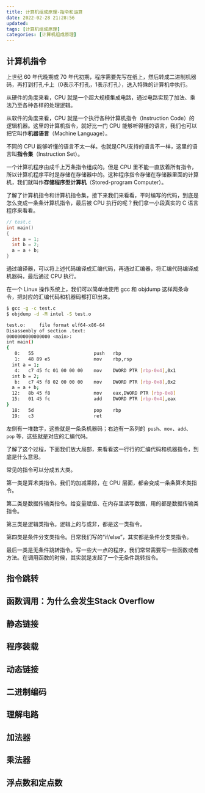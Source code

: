 ```yaml
---
title: 计算机组成原理-指令和运算
date: 2022-02-28 21:28:56
updated:
tags: [计算机组成原理]
categories: [计算机组成原理]
---
```


## 计算机指令
上世纪 60 年代晚期或 70 年代初期，程序需要先写在纸上，然后转成二进制机器码，再打到打孔卡上（0表示不打孔，1表示打孔），送入特殊的计算机中执行。

从硬件的角度来看，CPU 就是一个超大规模集成电路，通过电路实现了加法、乘法乃至各种各样的处理逻辑。

从软件的角度来看，CPU 就是一个执行各种计算机指令（Instruction Code）的逻辑机器。这里的计算机指令，就好比一门 CPU 能够听得懂的语言，我们也可以把它叫作**机器语言**（Machine Language）。

不同的 CPU 能够听懂的语言不太一样。也就是CPU支持的语言不一样，这里的语言叫**指令集**（Instruction Set）。

一个计算机程序由成千上万条指令组成的。但是 CPU 里不能一直放着所有指令，所以计算机程序平时是存储在存储器中的。这种程序指令存储在存储器里面的计算机，我们就叫作**存储程序型计算机**（Stored-program Computer）。

了解了计算机指令和计算机指令集，接下来我们来看看，平时编写的代码，到底是怎么变成一条条计算机指令，最后被 CPU 执行的呢？我们拿一小段真实的 C 语言程序来看看。
```c
// test.c
int main()
{
  int a = 1; 
  int b = 2;
  a = a + b;
}
```

通过编译器，可以将上述代码编译成汇编代码，再通过汇编器，将汇编代码编译成机器码，最后通过 CPU 执行。

在一个 Linux 操作系统上，我们可以简单地使用 gcc 和 objdump 这样两条命令，把对应的汇编代码和机器码都打印出来。
```bash
$ gcc -g -c test.c
$ objdump -d -M intel -S test.o

test.o:     file format elf64-x86-64
Disassembly of section .text:
0000000000000000 <main>:
int main()
{
   0:   55                      push   rbp
   1:   48 89 e5                mov    rbp,rsp
  int a = 1; 
   4:   c7 45 fc 01 00 00 00    mov    DWORD PTR [rbp-0x4],0x1
  int b = 2;
   b:   c7 45 f8 02 00 00 00    mov    DWORD PTR [rbp-0x8],0x2
  a = a + b;
  12:   8b 45 f8                mov    eax,DWORD PTR [rbp-0x8]
  15:   01 45 fc                add    DWORD PTR [rbp-0x4],eax
}
  18:   5d                      pop    rbp
  19:   c3                      ret    
```
左侧有一堆数字，这些就是一条条机器码；右边有一系列的` push`、`mov`、`add`、`pop` 等，这些就是对应的汇编代码。

了解了这个过程，下面我们放大局部，来看看这一行行的汇编代码和机器指令，到底是什么意思。

常见的指令可以分成五大类。

第一类是算术类指令。我们的加减乘除，在 CPU 层面，都会变成一条条算术类指令。

第二类是数据传输类指令。给变量赋值、在内存里读写数据，用的都是数据传输类指令。

第三类是逻辑类指令。逻辑上的与或非，都是这一类指令。

第四类是条件分支类指令。日常我们写的“if/else”，其实都是条件分支类指令。

最后一类是无条件跳转指令。写一些大一点的程序，我们常常需要写一些函数或者方法。在调用函数的时候，其实就是发起了一个无条件跳转指令。


## 指令跳转
## 函数调用：为什么会发生Stack Overflow
## 静态链接
## 程序装载
## 动态链接
## 二进制编码
## 理解电路
## 加法器
## 乘法器
## 浮点数和定点数
